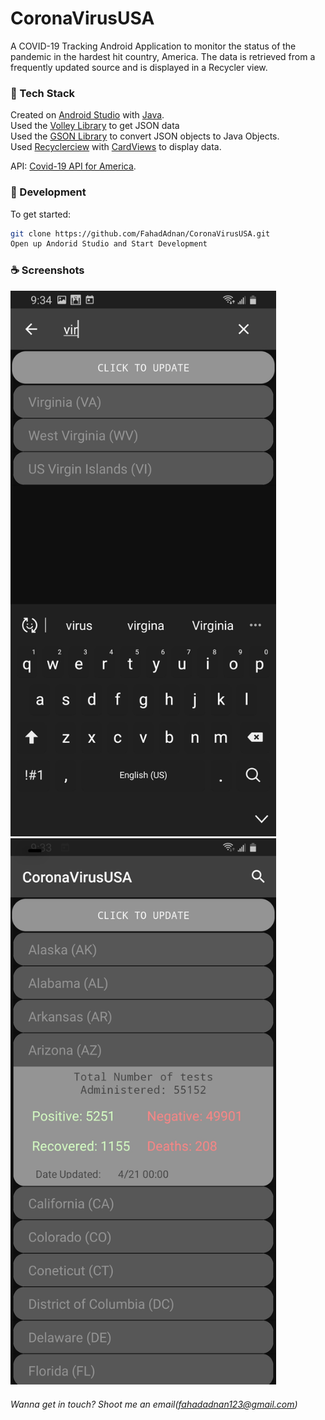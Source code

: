 # CoronaVirusUSA
A COVID-19 Tracking Android Application to monitor the status of the pandemic in the hardest hit country, America. The data is retrieved from a frequently updated source and is displayed in a Recycler view.  


### 🥞 Tech Stack

Created on [Android Studio](https://developer.android.com/studio) with [Java](https://www.oracle.com/java/technologies/javase-downloads.html).  <br />
Used the [Volley Library](https://developer.android.com/training/volley) to get JSON data<br />
Used the [GSON Library](https://github.com/google/gson) to convert JSON objects to Java Objects.<br />
Used [Recyclerciew](https://developer.android.com/jetpack/androidx/releases/recyclerview)
with [CardViews](https://developer.android.com/jetpack/androidx/releases/cardview) to display data.<br />

API: [Covid-19 API for America](https://covidtracking.com/api).

### 🚀 Development

To get started:
```sh
git clone https://github.com/FahadAdnan/CoronaVirusUSA.git
Open up Andorid Studio and Start Development
```


### ☕ Screenshots 
<p float="left">
 <img src="https://github.com/FahadAdnan/CoronaVirusUSA/blob/master/screenshots/search_screenshot.jpg" width="425" />
 <img src="https://github.com/FahadAdnan/CoronaVirusUSA/blob/master/screenshots/clicked_screenshot.jpg" width="425"/>
</p>




###### Wanna get in touch? Shoot me an email(fahadadnan123@gmail.com)
